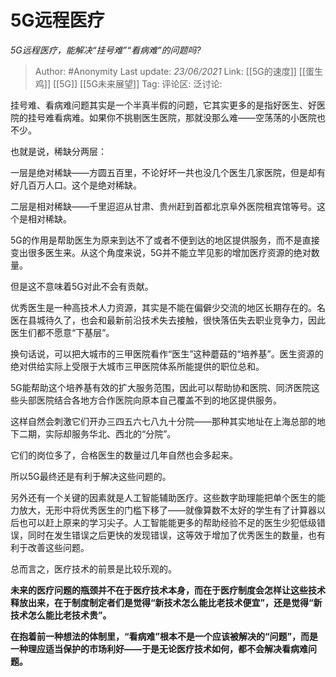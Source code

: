 # 5G远程医疗
*5G远程医疗，能解决“挂号难”“看病难”的问题吗?*

> Author: #Anonymity
> Last update: *23/06/2021*
> Link: [[5G的速度]] [[蛋生鸡]] [[5G]] [[5G未来展望]]
> Tag:
> 评论区:
> 泛讨论:

挂号难、看病难问题其实是一个半真半假的问题，它其实更多的是指好医生、好医院的挂号难看病难。如果你不挑剔医生医院，那就没那么难——空荡荡的小医院也不少。

也就是说，稀缺分两层：

一层是绝对稀缺——方圆五百里，不论好坏一共也没几个医生几家医院，但是却有好几百万人口。这个是绝对稀缺。

二层是相对稀缺——千里迢迢从甘肃、贵州赶到首都北京阜外医院租宾馆等号。这个是相对稀缺。

5G的作用是帮助医生为原来到达不了或者不便到达的地区提供服务，而不是直接变出很多医生来。从这个角度来说，5G并不能立竿见影的增加医疗资源的绝对数量。

但是这不意味着5G对此不会有贡献。

优秀医生是一种高技术人力资源，其实是不能在偏僻少交流的地区长期存在的。名医在县城待久了，也会和最新前沿技术失去接触，很快落伍失去职业竞争力，因此医生们都不愿意“下基层”。

换句话说，可以把大城市的三甲医院看作“医生”这种蘑菇的“培养基”。医生资源的绝对供给实际上受限于大城市三甲医院体系所能提供的职位总和。

5G能帮助这个培养基有效的扩大服务范围，因此可以帮助协和医院、同济医院这些头部医院结合各地方合作医院向原本自己覆盖不到的地区提供服务。

这样自然会刺激它们开办三四五六七八九十分院——那种其实地址在上海总部的地下二期，实际却服务华北、西北的“分院”。

它们的岗位多了，合格医生的数量过几年自然也会多起来。

所以5G最终还是有利于解决这些问题的。

另外还有一个关键的因素就是人工智能辅助医疗。这些数字助理能把单个医生的能力放大，无形中将优秀医生的门槛下移了——就像算数不太好的学生有了计算器以后也可以赶上原来的学习尖子。人工智能能更多的帮助经验不足的医生少犯低级错误，同时在发生错误之后更快的发现错误，这等效于增加了优秀医生的数量，也有利于改善这些问题。

总而言之，医疗技术的前景是比较乐观的。

**未来的医疗问题的瓶颈并不在于医疗技术本身，而在于医疗制度会怎样让这些技术释放出来，在于制度制定者们是觉得“新技术怎么能比老技术便宜”，还是觉得“新技术怎么能比老技术贵”。**

**在抱着前一种想法的体制里，“看病难”根本不是一个应该被解决的“问题”，而是一种理应适当保护的市场利好——于是无论医疗技术如何，都不会解决看病难问题。**
